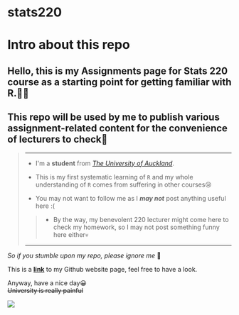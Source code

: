 # stats220

# Intro about this repo

## Hello, this is my Assignments page for Stats 220 course as a starting point for getting familiar with R.👨‍🦽  
## This repo will be used by me to publish various assignment-related content for the convenience of lecturers to check📕

>___
>
>- I'm a **student** from *[The University of Auckland](https://www.auckland.ac.nz/en.html)*.  
>
>- This is my first systematic learning of ```R``` and my whole understanding of ```R``` comes from suffering in other courses😢  
>
>- You may not want to follow me as I ***may not*** post anything useful here :(
>>- By the way, my benevolent 220 lecturer might come here to check my homework, so I may not post something funny here either💀
>___
*So if you stumble upon my repo, please ignore me* 🙏

This is a **[link]** to my Github website page, feel free to have a look.

Anyway, have a nice day😀  
~~University is really painful~~  

![](https://en.meming.world/images/en/1/13/Thumbs_Up_Crying_Cat.jpg)




[link]:<https://woohoobaby.github.io/stats220/> "my home page"
